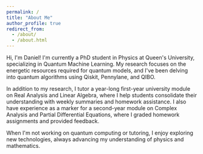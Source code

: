 ```yaml
---
permalink: /
title: "About Me"
author_profile: true
redirect_from: 
  - /about/
  - /about.html
---
```


Hi, I'm Daniel! I'm currently a PhD student in Physics at Queen's University, specializing in Quantum Machine Learning. My research focuses on the energetic resources required for quantum models, and I've been delving into quantum algorithms using Qiskit, Pennylane, and QIBO.

In addition to my research, I tutor a year-long first-year university module on Real Analysis and Linear Algebra, where I help students consolidate their understanding with weekly summaries and homework assistance. I also have experience as a marker for a second-year module on Complex Analysis and Partial Differential Equations, where I graded homework assignments and provided feedback.

When I'm not working on quantum computing or tutoring, I enjoy exploring new technologies, always advancing my understanding of physics and mathematics.

